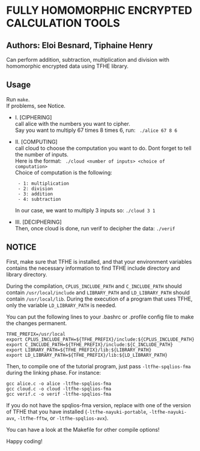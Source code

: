 # FULLY HOMOMORPHIC ENCRYPTED CALCULATION TOOLS

## Authors: Eloi Besnard, Tiphaine Henry

Can perform addition, subtraction, multiplication and division with homomorphic encrypted data using TFHE library.

## Usage

Run `make`.  
If problems, see Notice.

- I. [CIPHERING]  
   call alice with the numbers you want to cipher.  
  Say you want to multiply 67 times 8 times 6, run:
  ` ./alice 67 8 6`
- II. [COMPUTING]  
  call cloud to choose the computation you want to do. Dont forget to tell the number of inputs.  
   Here is the format: ` ./cloud <number of inputs> <choice of computation>`  
   Choice of computation is the following:

       - 1: multiplication
       - 2: division
       - 3: addition
       - 4: subtraction

  In our case, we want to multiply 3 inputs so:
  `./cloud 3 1 `

- III. [DECIPHERING]  
  Then, once cloud is done, run verif to decipher the data:
  `./verif`

## NOTICE

First, make sure that TFHE is installed, and that your environment
variables contains the
necessary information to find TFHE include directory and library
directory.

During the compilation, `CPLUS_INCLUDE_PATH` and `C_INCLUDE_PATH` should
contain `/usr/local/include` and `LIBRARY_PATH` and
`LD_LIBRARY_PATH` should contain `/usr/local/lib`.
During the execution of a program that uses TFHE, only the variable
`LD_LIBRARY_PATH` is needed.

You can put the following lines to your .bashrc or .profile config file
to make the changes permanent.

```
TFHE_PREFIX=/usr/local
export CPLUS_INCLUDE_PATH=${TFHE_PREFIX}/include:${CPLUS_INCLUDE_PATH}
export C_INCLUDE_PATH=${TFHE_PREFIX}/include:${C_INCLUDE_PATH}
export LIBRARY_PATH=${TFHE_PREFIX}/lib:${LIBRARY_PATH}
export LD_LIBRARY_PATH=${TFHE_PREFIX}/lib:${LD_LIBRARY_PATH}
```

Then, to compile one of the tutorial program, just pass
`-ltfhe-spqlios-fma` during the linking phase. For instance:

```
gcc alice.c -o alice -ltfhe-spqlios-fma
gcc cloud.c -o cloud -ltfhe-spqlios-fma
gcc verif.c -o verif -ltfhe-spqlios-fma
```

If you do not have the spqlios-fma version, replace with one of the version of
TFHE that you have installed (`-ltfhe-nayuki-portable`, `-ltfhe-nayuki-avx`,
`-ltfhe-fftw`, or `-ltfhe-spqlios-avx`).

You can have a look at the Makefile for other compile options!

Happy coding!

